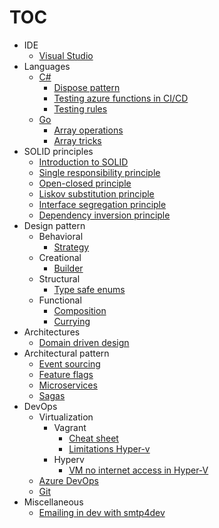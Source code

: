 # TOC

- IDE
  - [Visual Studio](./ide/visual_studio.md)
- Languages
  - [C#](./languages/csharp.md)
    - [Dispose pattern](./languages/csharp/dispose_pattern.md)
    - [Testing azure functions in CI/CD](https://www.davideguida.com/testing-azure-functions-on-azure-devops-part-1-setup/)
    - [Testing rules](./languages/csharp/testing_rules.md)
  - [Go](./languages/go.md)
    - [Array operations](./languages/go/array_operations.md)
    - [Array tricks](./languages/go/array_tricks.md)
- SOLID principles
  - [Introduction to SOLID](./principles/introduction.md)
  - [Single responsibility principle](./principles/single_responsibility_principle.md)
  - [Open-closed principle](./principles/open_closed_principle.md)
  - [Liskov substitution principle](./principles/liskov_substitution_principle.md)
  - [Interface segregation principle](./principles/interface_segregation_principle.md)
  - [Dependency inversion principle](./principles/dependency_inversion_principle.md)
- Design pattern
  - Behavioral
    - [Strategy](./design_pattern/behavioral/strategy_pattern.md)
  - Creational
    - [Builder](./design_pattern/creational/builder_pattern.md)
  - Structural
    - [Type safe enums](./design_pattern/structural/type_safe_enum_pattern.md)
  - Functional
    - [Composition](./design_pattern/functional/composition_pattern.md)
    - [Currying](./design_pattern/functional/currying_pattern.md)
- Architectures
  - [Domain driven design](./architectures/domain_driven_design.md)
- Architectural pattern
  - [Event sourcing](./architectural_pattern/event_sourcing.md)
  - [Feature flags](./architectural_pattern/feature_flags.md)
  - [Microservices](./architectural_pattern/microservices.md)
  - [Sagas](./architectural_pattern/sagas_pattern.md)
- DevOps
  - Virtualization
    - Vagrant
      - [Cheat sheet](https://gist.github.com/wpscholar/a49594e2e2b918f4d0c4#file-vagrant-cheat-sheet-md)
      - [Limitations Hyper-v](https://www.vagrantup.com/docs/providers/hyperv/limitations)
    - Hyperv
      - [VM no internet access in Hyper-V](https://www.isunshare.com/blog/fix-vm-no-internet-access-hyper-v-windows-10-2018/)
  - [Azure DevOps](./devops/azure.md)
  - [Git](./devops/git.md)
- Miscellaneous
  - [Emailing in dev with smtp4dev](https://github.com/rnwood/smtp4dev)
  